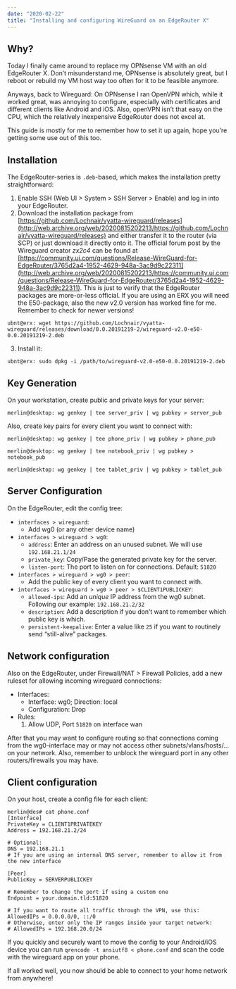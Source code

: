 ```yaml
---
date: "2020-02-22"
title: "Installing and configuring WireGuard on an EdgeRouter X"
---
```


## Why?

Today I finally came around to replace my OPNsense VM with an old EdgeRouter X. Don’t misunderstand me, OPNsense is absolutely great, but I reboot or rebuild my VM host way too often for it to be feasible anymore.

Anyways, back to Wireguard: On OPNsense I ran OpenVPN which, while it worked great, was annoying to configure, especially with certificates and different clients like Android and iOS. Also, openVPN isn’t that easy on the CPU, which the relatively inexpensive EdgeRouter does not excel at.

This guide is mostly for me to remember how to set it up again, hope you’re getting some use out of this too.

## Installation

The EdgeRouter-series is `.deb`\-based, which makes the installation pretty straightforward:

1.  Enable SSH (Web UI > System > SSH Server > Enable) and log in into your EdgeRouter.
2.  Download the installation package from [https://github.com/Lochnair/vyatta-wireguard/releases](http://web.archive.org/web/20200815202213/https://github.com/Lochnair/vyatta-wireguard/releases) and either transfer it to the router (via SCP) or just download it directly onto it. The official forum post by the Wireguard creator _zx2c4_ can be found at [https://community.ui.com/questions/Release-WireGuard-for-EdgeRouter/3765d2a4-1952-4629-948a-3ac9d9c22311](http://web.archive.org/web/20200815202213/https://community.ui.com/questions/Release-WireGuard-for-EdgeRouter/3765d2a4-1952-4629-948a-3ac9d9c22311). This is just to verify that the EdgeRouter packages are more-or-less official. If you are using an ERX you will need the E50-package, also the new v2.0 version has worked fine for me. Remember to check for newer versions!

```
ubnt@erx: wget https://github.com/Lochnair/vyatta-wireguard/releases/download/0.0.20191219-2/wireguard-v2.0-e50-0.0.20191219-2.deb
```        
    
3.  Install it:
```
ubnt@erx: sudo dpkg -i /path/to/wireguard-v2.0-e50-0.0.20191219-2.deb
```        
    
## Key Generation

On your workstation, create public and private keys for your server:

```
merlin@desktop: wg genkey | tee server_priv | wg pubkey > server_pub
```    

Also, create key pairs for every client you want to connect with:
```
merlin@desktop: wg genkey | tee phone_priv | wg pubkey > phone_pub

merlin@desktop: wg genkey | tee notebook_priv | wg pubkey > notebook_pub

merlin@desktop: wg genkey | tee tablet_priv | wg pubkey > tablet_pub
```    

## Server Configuration

On the EdgeRouter, edit the config tree:

*   `interfaces > wireguard`:
    *   Add wg0 (or any other device name)
*   `interfaces > wireguard > wg0`:
    *   `address`: Enter an address on an unused subnet. We will use `192.168.21.1/24`
    *   `private_key`: Copy/Pase the generated private key for the server.
    *   `listen-port`: The port to listen on for connections. Default: `51820`
*   `interfaces > wireguard > wg0 > peer`:
    *   Add the public key of every client you want to connect with.
*   `interfaces > wireguard > wg0 > peer > $CLIENT1PUBLICKEY`:
    *   `allowed-ips`: Add an _unique_ IP address from the wg0 subnet. Following our example: `192.168.21.2/32`
    *   `description`: Add a description if you don’t want to remember which public key is which.
    *   `persistent-keepalive`: Enter a value like `25` if you want to routinely send “still-alive” packages.

## Network configuration

Also on the EdgeRouter, under Firewall/NAT > Firewall Policies, add a new ruleset for allowing incoming wireguard connections:

*   Interfaces:
    *   Interface: wg0; Direction: local
    *   Configuration: Drop
*   Rules:
    1.  Allow UDP, Port `51820` on interface wan

After that you may want to configure routing so that connections coming from the wg0-interface may or may not access other subnets/vlans/hosts/… on your network. Also, remember to unblock the wireguard port in any other routers/firewalls you may have.

## Client configuration

On your host, create a config file for each client:
```
merlin@des# cat phone.conf
[Interface]
PrivateKey = CLIENT1PRIVATEKEY
Address = 192.168.21.2/24

# Optional:
DNS = 192.168.21.1
# If you are using an internal DNS server, remember to allow it from the new interface

[Peer]
PublicKey = SERVERPUBLICKEY

# Remember to change the port if using a custom one
Endpoint = your.domain.tld:51820

# If you want to route all traffic through the VPN, use this:
AllowedIPs = 0.0.0.0/0, ::/0
# Otherwise, enter only the IP ranges inside your target network:
# AllowedIPs = 192.168.20.0/24
```    

If you quickly and securely want to move the config to your Android/iOS device you can run `qrencode -t ansiutf8 < phone.conf` and scan the code with the wireguard app on your phone.

If all worked well, you now should be able to connect to your home network from anywhere!
